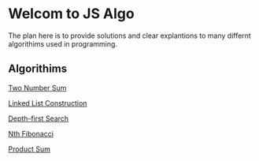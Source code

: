 # Welcom to JS Algo

The plan here is to provide solutions and clear explantions to many differnt algorithims used in programming.

## Algorithims

[Two Number Sum]()

[Linked List Construction]()

[Depth-first Search]()

[Nth Fibonacci]()

[Product Sum]()

